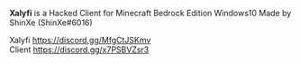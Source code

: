 **Xalyfi** is a Hacked Client for Minecraft Bedrock Edition Windows10 Made by ShinXe (ShinXe#6016)

Xalyfi https://discord.gg/MfgCtJSKmv
<br>
Client https://discord.gg/x7PSBVZsr3

 
